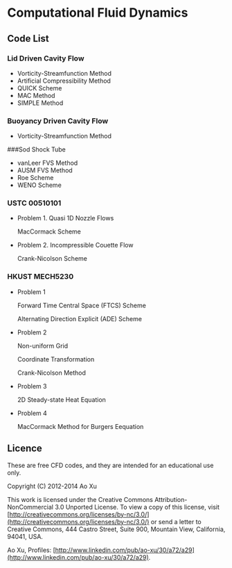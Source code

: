 # Computational Fluid Dynamics

## Code List

### Lid Driven Cavity Flow

* Vorticity-Streamfunction Method
* Artificial Compressibility Method 
* QUICK Scheme
* MAC Method
* SIMPLE Method

### Buoyancy Driven Cavity Flow

* Vorticity-Streamfunction Method

###Sod Shock Tube

* vanLeer FVS Method
* AUSM FVS Method
* Roe Scheme
* WENO Scheme

### USTC 00510101

* Problem 1. Quasi 1D Nozzle Flows

	MacCormack Scheme

* Problem 2. Incompressible Couette Flow

	Crank-Nicolson Scheme

### HKUST MECH5230

* Problem 1

	Forward Time Central Space (FTCS) Scheme

	Alternating Direction Explicit (ADE) Scheme

* Problem 2

	Non-uniform Grid

	Coordinate Transformation

	Crank-Nicolson Method

* Problem 3

	2D Steady-state Heat Equation

* Problem 4

	MacCormack Method for Burgers Eequation

## Licence

These are free CFD codes, and they are intended for an educational use only.

Copyright (C) 2012-2014 Ao Xu
    
This work is licensed under the Creative Commons Attribution-NonCommercial 3.0 Unported License. To view a copy of this license, visit [http://creativecommons.org/licenses/by-nc/3.0/](http://creativecommons.org/licenses/by-nc/3.0/) or send a letter to Creative Commons, 444 Castro Street, Suite 900, Mountain View, California, 94041, USA.

Ao Xu, Profiles: [http://www.linkedin.com/pub/ao-xu/30/a72/a29](http://www.linkedin.com/pub/ao-xu/30/a72/a29).